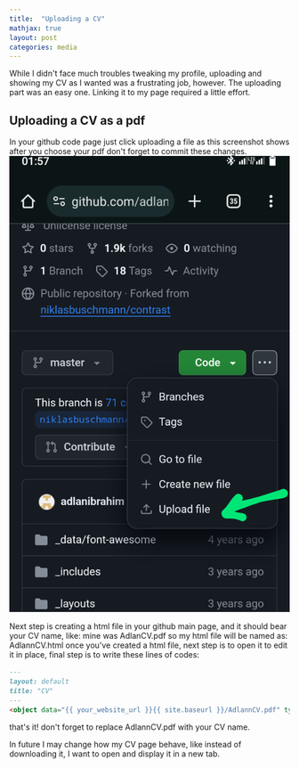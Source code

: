 ```yaml
---
title:  "Uploading a CV"
mathjax: true
layout: post
categories: media
---
```


While I didn't face much troubles tweaking my profile, uploading and showing my CV as I wanted was a frustrating job, however. The uploading part was an easy one. Linking it to my page required a little effort.

## Uploading a CV as a pdf

In your github code page just click uploading a file as this screenshot shows after you choose your pdf don't forget to commit these changes.
![Screenshot](/assets/Screenshot.png)

Next step is creating a html file in your github main page, and it should bear your CV name, like: mine was AdlanCV.pdf so my html file will be named as: AdlannCV.html
once you've created a html file, next step is to open it to edit it in place, final step is to write these lines of codes: 

```markdown
---
layout: default
title: "CV"
---
<object data="{{ your_website_url }}{{ site.baseurl }}/AdlannCV.pdf" type="application/pdf"></object>
```

that's it! don't forget to replace AdlannCV.pdf with your CV name.

In future I may change how my CV page behave, like instead of downloading it, I want to open and display it in a new tab.
